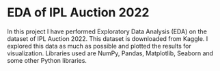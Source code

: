 # EDA of IPL Auction 2022

In this project I have performed Exploratory Data Analysis (EDA) on the dataset of IPL Auction 2022. This dataset is downloaded from Kaggle. I explored this data as much as possible and plotted the results for visualization. Libraries used are NumPy, Pandas, Matplotlib, Seaborn and some other Python libraries. 